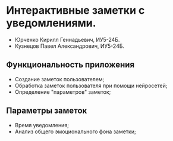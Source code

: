 # Интерактивные заметки с уведомлениями.
- Юрченко Кирилл Геннадьевич, ИУ5-24Б.
- Кузнецов Павел Александрович, ИУ5-24Б.

## Функциональность приложения
-	Создание заметок пользователем;  
-	Обработка заметок пользователя при помощи нейросетей;  
-	Определение "параметров" заметок;  

## Параметры заметок
-	Время уведомления;  
-	Анализ общего эмоционального фона заметки;
